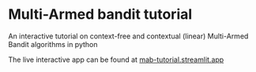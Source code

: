 # Multi-Armed bandit tutorial
An interactive tutorial on context-free and contextual (linear) Multi-Armed Bandit algorithms in python

The live interactive app can be found at [mab-tutorial.streamlit.app](http://mab-tutorial.streamlit.app)
